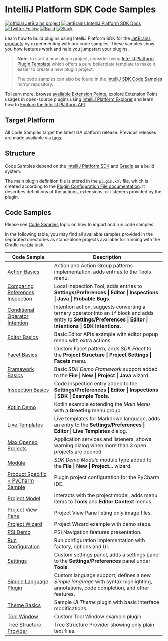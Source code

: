 # IntelliJ Platform SDK Code Samples

[![official JetBrains project](https://jb.gg/badges/official-flat-square.svg)][jb:confluence-on-gh]
[![JetBrains IntelliJ Platform SDK Docs](https://jb.gg/badges/docs.svg?style=flat-square)][jb:docs]
[![Twitter Follow](https://img.shields.io/twitter/follow/JBPlatform?style=flat-square&logo=twitter)][jb:twitter]
[![Build](https://img.shields.io/github/workflow/status/JetBrains/intellij-sdk-docs/Code%20Samples?style=flat-square)][gh:workflow-code-samples]
[![Slack](https://img.shields.io/badge/Slack-%23intellij--platform-blue?style=flat-square&logo=Slack)][jb:slack]

Learn how to build plugins using IntelliJ Platform SDK for the [JetBrains products][jb:products] by experimenting with our code samples.
These samples show you how features work and help you jumpstart your plugins.

> **Note**
> To start a new plugin project, consider using [IntelliJ Platform Plugin Template][gh:template] which offers a pure boilerplate template to make it easier to create a new plugin project.
>
> The code samples can also be found in the [IntelliJ SDK Code Samples](https://github.com/JetBrains/intellij-sdk-code-samples) mirror repository.

To learn more, browse [available Extension Points][docs:eps], explore Extension Point usages in open-source plugins using [IntelliJ Platform Explorer](https://jb.gg/ipe) and learn how to [Explore the IntelliJ Platform API][docs:explore-api].

## Target Platform

All Code Samples target the latest GA platform release.
Previous releases are made available via [tags](https://github.com/JetBrains/intellij-sdk-code-samples/tags).

## Structure

Code Samples depend on the [IntelliJ Platform SDK][docs] and [Gradle][docs:gradle] as a build system.

The main plugin definition file is stored in the `plugin.xml` file, which is created according to the [Plugin Configuration File documentation][docs:plugin.xml].
It describes definitions of the actions, extensions, or listeners provided by the plugin.

## Code Samples

Please see [Code Samples][docs:code-samples] topic on how to import and run code samples.

In the following table, you may find all available samples provided in the separated directories as stand-alone projects available for running with the Gradle [`runIde`](tools_gradle_intellij_plugin.md#tasks-runide) task.

| Code Sample                                                            | Description                                                                                                                                                                   |
|------------------------------------------------------------------------|-------------------------------------------------------------------------------------------------------------------------------------------------------------------------------|
| [Action Basics](./action_basics)                                       | Action and Action Group patterns implementation, adds entries to the Tools menu.                                                                                              |
| [Comparing References Inspection](./comparing_references_inspection)   | Local Inspection Tool, adds entries to **Settings/Preferences &#124; Editor &#124; Inspections &#124; Java &#124; Probable Bugs**.                                            |
| [Conditional Operator Intention](./conditional_operator_intention)     | Intention action, suggests converting a ternary operator into an `if` block and adds entry to **Settings/Preferences &#124; Editor &#124; Intentions &#124; SDK Intentions**. |
| [Editor Basics](./editor_basics)                                       | Basic Editor APIs example with editor popup menu with extra actions.                                                                                                          |
| [Facet Basics](./facet_basics)                                         | Custom Facet pattern, adds *SDK Facet* to the **Project Structure &#124; Project Settings &#124; Facets** menu.                                                               |
| [Framework Basics](./framework_basics)                                 | Basic *SDK Demo Framework* support added to the **File &#124; New &#124; Project &#124; Java** wizard.                                                                        |
| [Inspection Basics](./inspection_basics)                               | Code Inspection entry added to the **Settings/Preferences &#124; Editor &#124; Inspections &#124; SDK &#124; Example Tools**.                                                 |
| [Kotlin Demo](./kotlin_demo)                                           | Kotlin example extending the *Main Menu* with a **Greeting** menu group.                                                                                                      |
| [Live Templates](./live_templates)                                     | Live templates for Markdown language, adds an entry to the **Settings/Preferences &#124; Editor &#124; Live Templates** dialog.                                               |
| [Max Opened Projects](./max_opened_projects)                           | Application services and listeners, shows warning dialog when more than 3 open projects are opened.                                                                           |
| [Module](./module)                                                     | *SDK Demo Module* module type added to the **File &#124; New &#124; Project...** wizard.                                                                                      |
| [Product Specific - PyCharm Sample](./product_specific/pycharm_basics) | Plugin project configuration for the PyCharm IDE.                                                                                                                             |
| [Project Model](./project_model)                                       | Interacts with the project model, adds menu items to **Tools** and **Editor Context** menus.                                                                                  |
| [Project View Pane](./project_view_pane)                               | Project View Pane listing only image files.                                                                                                                                   |
| [Project Wizard](./project_wizard)                                     | Project Wizard example with demo steps.                                                                                                                                       |
| [PSI Demo](./psi_demo)                                                 | PSI Navigation features presentation.                                                                                                                                         |
| [Run Configuration](./run_configuration)                               | Run configuration implementation with factory, options and UI.                                                                                                                |
| [Settings](./settings)                                                 | Custom settings panel, adds a settings panel to the **Settings/Preferences** panel under **Tools**.                                                                           |
| [Simple Language Plugin](./simple_language_plugin)                     | Custom language support, defines a new *Simple language* with syntax highlighting, annotations, code completion, and other features.                                          |
| [Theme Basics](./theme_basics)                                         | Sample *UI Theme* plugin with basic interface modifications.                                                                                                                  |
| [Tool Window](./tool_window)                                           | Custom Tool Window example plugin.                                                                                                                                            |
| [Tree Structure Provider](./tree_structure_provider)                   | Tree Structure Provider showing only plain text files.                                                                                                                        |

[gh:workflow-code-samples]: https://github.com/JetBrains/intellij-sdk-docs/actions?query=workflow%3ACode%20Samples
[gh:template]: https://github.com/JetBrains/intellij-platform-plugin-template

[jb:confluence-on-gh]: https://confluence.jetbrains.com/display/ALL/JetBrains+on+GitHub
[jb:docs]: https://plugins.jetbrains.com/docs/intellij/
[jb:products]: https://www.jetbrains.com/products.html
[jb:slack]: https://plugins.jetbrains.com/slack
[jb:twitter]: https://twitter.com/JBPlatform

[docs]: https://plugins.jetbrains.com/docs/intellij/
[docs:code-samples]: https://plugins.jetbrains.com/docs/intellij/code-samples.html
[docs:eps]: https://plugins.jetbrains.com/docs/intellij/extension-point-list.html
[docs:gradle]: https://plugins.jetbrains.com/docs/intellij/gradle-build-system.html
[docs:plugin.xml]: https://plugins.jetbrains.com/docs/intellij/plugin-configuration-file.html
[docs:explore-api]: https://plugins.jetbrains.com/docs/intellij/explore-api.html
